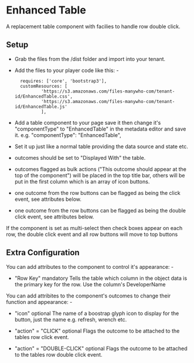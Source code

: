 # Enhanced Table

A replacement table component with facilies to handle row double click.


## Setup

- Grab the files from the /dist folder and import into your tenant.

- Add the files to your player code like this: -

        requires: ['core', 'bootstrap3'],
        customResources: [
                'https://s3.amazonaws.com/files-manywho-com/tenant-id/EnhancedTable.css',
                'https://s3.amazonaws.com/files-manywho-com/tenant-id/EnhancedTable.js'
                ],


- Add a table component to your page save it then change it's "componentType" to "EnhancedTable" in the metadata editor and save it.
e.g. 
            "componentType": "EnhancedTable",

- Set it up just like a normal table providing the data source and state etc.

- outcomes should be set to "Displayed With" the table.

- outcomes flagged as bulk actions ("This outcome should appear at the top of the component") will be placed in the top title bar, others will be put in the first column which is an array of icon buttons.

- one outcome from the row buttons can be flagged as being the click event, see attributes below.

- one outcome from the row buttons can be flagged as being the double click event, see attributes below.

If the component is set as multi-select then check boxes appear on each row, the double click event and all row buttons will move to top buttons


## Extra Configuration

You can add attributes to the component to control it's appearance: -

- "Row Key"     mandatory       Tells the table which column in the object data is the primary key for the row.  Use the column's DeveloperName


You can add attribites to the component's outcomes to change their function and appearance: -

- "icon"        optional        The name of a boostrap glyph icon to display for the button, just the name e.g. refresh, wrench etc.

- "action" = "CLICK"        optional        Flags the outcome to be attached to the tables row click event.

- "action" = "DOUBLE-CLICK"        optional        Flags the outcome to be attached to the tables row double click event.
